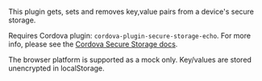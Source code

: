 
This plugin gets, sets and removes key,value pairs from a device's secure storage.

Requires Cordova plugin: `cordova-plugin-secure-storage-echo`. For more info, please see the [Cordova Secure Storage docs](https://github.com/mibrito707/cordova-plugin-secure-storage-echo).

The browser platform is supported as a mock only. Key/values are stored unencrypted in localStorage.
